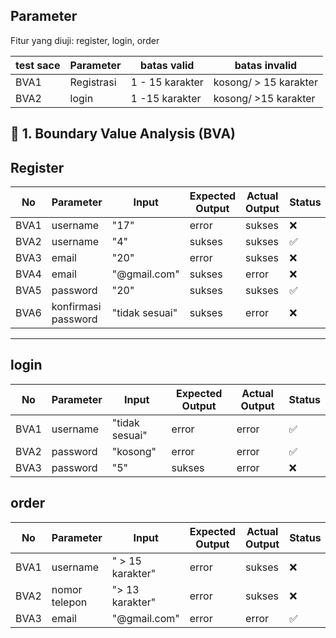 
## Parameter

Fitur yang diuji: register, login, order

| test sace | Parameter     | batas valid                          | batas invalid  |               
|----|-------------|--------------------------------|----------------------------------|
| BVA1  | Registrasi| 1 - 15 karakter      |  kosong/ > 15 karakter                    |           
  | BVA2  | login| 1 -15  karakter     |   kosong/ >15 karakter   |               |


## 🧪 1. Boundary Value Analysis (BVA)
## Register
| No | Parameter     |  Input                          | Expected Output                 | Actual Output | Status |
|----|-------------|--------------------------------|----------------------------------|---------------|--------|
| BVA1 | username| "17"                     | error                        |    sukses           |    ❌    |
| BVA2  | username       | "4"                  | sukses                 | sukses              |   ✅      |
| BVA3  | email      | "20"            |    error      |  sukses             |    ❌    |
| BVA4  | email      | "@gmail.com"            |    sukses      |  error             |    ❌    |
| BVA5  | password      | "20"            |    sukses      |  sukses             |     ✅   |
| BVA6  | konfirmasi password      | "tidak sesuai"            |    sukses      |  error            |   ❌      |
---
## login
| No | Parameter     |  Input                          | Expected Output                 | Actual Output | Status |
|----|-------------|--------------------------------|----------------------------------|---------------|--------|
| BVA1  | username|        "tidak sesuai"             | error                        |    error           |     ✅   |
| BVA2  | password|        "kosong"             |           error              |    error           |     ✅   |
| BVA3  | password|        "5"             |           sukses              |    error           |    ❌    |

## order
| No | Parameter     |  Input                          | Expected Output                 | Actual Output | Status |
|----|-------------|--------------------------------|----------------------------------|---------------|--------|
| BVA1  | username|        " > 15 karakter"             | error                        |    sukses           |   ❌     |
| BVA2  | nomor telepon|        "> 13 karakter"             |           error              |    sukses          |     ❌   |
| BVA3  | email|        "@gmail.com"             |           error              |    error           |    ✅    |
